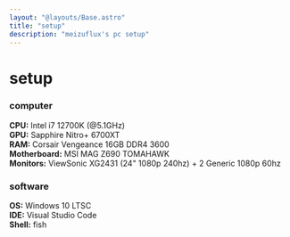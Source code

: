 ```yaml
---
layout: "@layouts/Base.astro"
title: "setup"
description: "meizuflux's pc setup"
---
```

# setup

### computer
**CPU:** Intel i7 12700K (@5.1GHz)  
**GPU:** Sapphire Nitro+ 6700XT  
**RAM:** Corsair Vengeance 16GB DDR4 3600  
**Motherboard:** MSI MAG Z690 TOMAHAWK  
**Monitors:** ViewSonic XG2431 (24" 1080p 240hz) + 2 Generic 1080p 60hz 

### software
**OS:** Windows 10 LTSC  
**IDE:** Visual Studio Code  
**Shell:** fish
